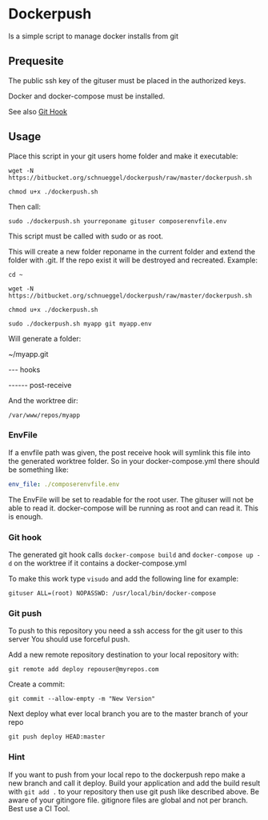 # Dockerpush

Is a simple script to manage docker installs from git

## Prequesite

The public ssh key of the gituser must be placed in the authorized keys.

Docker and docker-compose must be installed.

See also [Git Hook](#githook)

## Usage
Place this script in your git users home folder and make it executable:

```wget -N https://bitbucket.org/schnueggel/dockerpush/raw/master/dockerpush.sh```

```chmod u+x ./dockerpush.sh```

Then call:

```sudo ./dockerpush.sh yourreponame gituser composerenvfile.env```

This script must be called with sudo or as root.

This will create a new folder reponame in the current folder and extend the folder with .git. 
If the repo exist it will be destroyed and recreated. Example:

```
cd ~ 
```

```
wget -N https://bitbucket.org/schnueggel/dockerpush/raw/master/dockerpush.sh
```

```
chmod u+x ./dockerpush.sh
```

```
sudo ./dockerpush.sh myapp git myapp.env
```

Will generate a folder:

~/myapp.git 

--- hooks

------ post-receive
        
And the worktree dir:

```/var/www/repos/myapp```


### EnvFile

If a envfile path was given, the post receive hook will symlink this file into the generated worktree folder. 
So in your docker-compose.yml there should be something like:

```yaml
env_file: ./composerenvfile.env
```

The EnvFile will be set to readable for the root user. The gituser will not be able to read it. docker-compose will be running as root and can read it.
This is enough.

### <a name="githook"></a> Git hook
The generated git hook calls ```docker-compose build``` and ```docker-compose up -d``` on the worktree if it contains a docker-compose.yml

To make this work type ```visudo``` and add the following line for example:

```gituser ALL=(root) NOPASSWD: /usr/local/bin/docker-compose```

### Git push

To push to this repository you need a ssh access for the git user to this server
You should use forceful push.

Add a new remote repository destination to your local repository with:

```
git remote add deploy repouser@myrepos.com
```

Create a commit:

```
git commit --allow-empty -m "New Version"
```

Next deploy  what ever local branch you are to the master branch of your repo
```
git push deploy HEAD:master
```

### Hint
If you want to push from your local repo to the dockerpush repo make a new branch and call it deploy.
Build your application and add the build result with ```git add .``` to your repository then use git push like described above. 
Be aware of your gitingore file. gitignore files are global and not per branch. Best use a CI Tool.